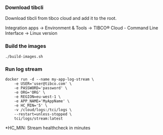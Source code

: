 ### Download tibcli
Download tibcli from tibco cloud and add it to the root.

Integration apps -> Environment & Tools -> TIBCO® Cloud - Command Line Interface -> Linux version

### Build the images
```
./build-images.sh
```

### Run log stream
```
docker run -d --name my-app-log-stream \
	-e USER='user@tibco.com' \
	-e PASSWORD='password' \
	-e ORG='ORG' \
	-e REGION=eu-west-1 \
	-e APP_NAME='MyAppName' \
	-e HC_MIN='5' \
	-v /cloud/logs:/tci/logs \
	--restart=unless-stopped \
	tci/logs/stream:latest
```
*HC_MIN: Stream healthcheck in minutes
